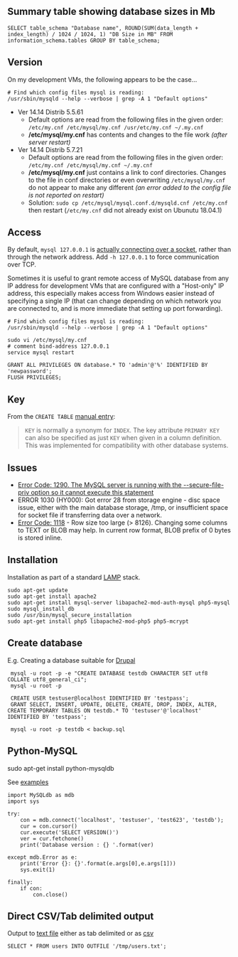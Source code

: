 ## Summary table showing database sizes in Mb

```
SELECT table_schema "Database name", ROUND(SUM(data_length + index_length) / 1024 / 1024, 1) "DB Size in MB" FROM information_schema.tables GROUP BY table_schema;

```


## Version

On my development VMs, the following appears to be the case...

```
# Find which config files mysql is reading:
/usr/sbin/mysqld --help --verbose | grep -A 1 "Default options"

```

- Ver 14.14 Distrib 5.5.61
  - Default options are read from the following files in the given order:
    `/etc/my.cnf /etc/mysql/my.cnf /usr/etc/my.cnf ~/.my.cnf`
  - **/etc/mysql/my.cnf** has contents and changes to the file work *(after server restart)*
- Ver 14.14 Distrib 5.7.21
  - Default options are read from the following files in the given order:
    `/etc/my.cnf /etc/mysql/my.cnf ~/.my.cnf`
  - **/etc/mysql/my.cnf** just contains a link to conf directories. Changes to the file in conf directories or even overwriting `/etc/mysql/my.cnf` do not appear to make any different *(an error added to the config file is not reported on restart)*
  - Solution: `sudo cp /etc/mysql/mysql.conf.d/mysqld.cnf /etc/my.cnf` then restart (`/etc/my.cnf` did not already exist on Ubunutu 18.04.1)


## Access

By default, `mysql 127.0.0.1` is [actually connecting over a socket](https://serverfault.com/a/259917), rather than through the network address. Add `-h 127.0.0.1` to force communication over TCP.

Sometimes it is useful to grant remote access of MySQL database from any IP address for development VMs that are configured with a "Host-only" IP address, this especially makes access from Windows easier instead of specifying a single IP (that can change depending on which network you are connected to, and is more immediate that setting up port forwarding).

```
# Find which config files mysql is reading:
/usr/sbin/mysqld --help --verbose | grep -A 1 "Default options"

sudo vi /etc/mysql/my.cnf
# comment bind-address 127.0.0.1
service mysql restart

GRANT ALL PRIVILEGES ON database.* TO 'admin'@'%' IDENTIFIED BY 'newpassword';
FLUSH PRIVILEGES;

```

## Key

From the `CREATE TABLE` [manual entry](http://dev.mysql.com/doc/refman/5.1/en/create-table.html):

> `KEY` is normally a synonym for `INDEX`. The key attribute `PRIMARY KEY` can
> also be specified as just `KEY` when given in a column definition. This was
> implemented for compatibility with other database systems.

## Issues

* [Error Code: 1290. The MySQL server is running with the --secure-file-priv option so it cannot execute this statement](http://stackoverflow.com/questions/31951468/error-code-1290-the-mysql-server-is-running-with-the-secure-file-priv-option/31983737#31983737)
* ERROR 1030 (HY000): Got error 28 from storage engine - disc space issue, either with the main database storage, /tmp, or insufficient space for socket file if transferring data over a network.
* [Error Code: 1118](https://stackoverflow.com/a/39403564/) - Row size too large (> 8126). Changing some columns to TEXT or BLOB may help. In current row format, BLOB prefix of 0 bytes is stored inline.

## Installation

Installation as part of a standard [LAMP](https://www.digitalocean.com/community/tutorials/how-to-install-linux-apache-mysql-php-lamp-stack-on-ubuntu) stack.

```
sudo apt-get update
sudo apt-get install apache2
sudo apt-get install mysql-server libapache2-mod-auth-mysql php5-mysql
sudo mysql_install_db
sudo /usr/bin/mysql_secure_installation
sudo apt-get install php5 libapache2-mod-php5 php5-mcrypt

```

## Create database

E.g. Creating a database suitable for [Drupal](https://www.drupal.org/documentation/install/create-database)

```
 mysql -u root -p -e "CREATE DATABASE testdb CHARACTER SET utf8 COLLATE utf8_general_ci";
 mysql -u root -p

 CREATE USER testuser@localhost IDENTIFIED BY 'testpass';
 GRANT SELECT, INSERT, UPDATE, DELETE, CREATE, DROP, INDEX, ALTER, CREATE TEMPORARY TABLES ON testdb.* TO 'testuser'@'localhost' IDENTIFIED BY 'testpass';

 mysql -u root -p testdb < backup.sql

```

## Python-MySQL

 sudo apt-get install python-mysqldb

See [examples](http://zetcode.com/db/mysqlpython/)

```
import MySQLdb as mdb
import sys

try:
    con = mdb.connect('localhost', 'testuser', 'test623', 'testdb');
    cur = con.cursor()
    cur.execute('SELECT VERSION()')
    ver = cur.fetchone()
    print('Database version : {} '.format(ver)
    
except mdb.Error as e:
    print('Error {}: {}'.format(e.args[0],e.args[1]))
    sys.exit(1)
    
finally:    
    if con:    
        con.close()

```

## Direct CSV/Tab delimited output

Output to [text file](http://www.tech-recipes.com/rx/1475/save-mysql-query-results-into-a-text-or-csv-file/)
either as tab delimited
or as [csv](http://stackoverflow.com/questions/12040816/mysqldump-in-csv-format)

    SELECT * FROM users INTO OUTFILE '/tmp/users.txt';
